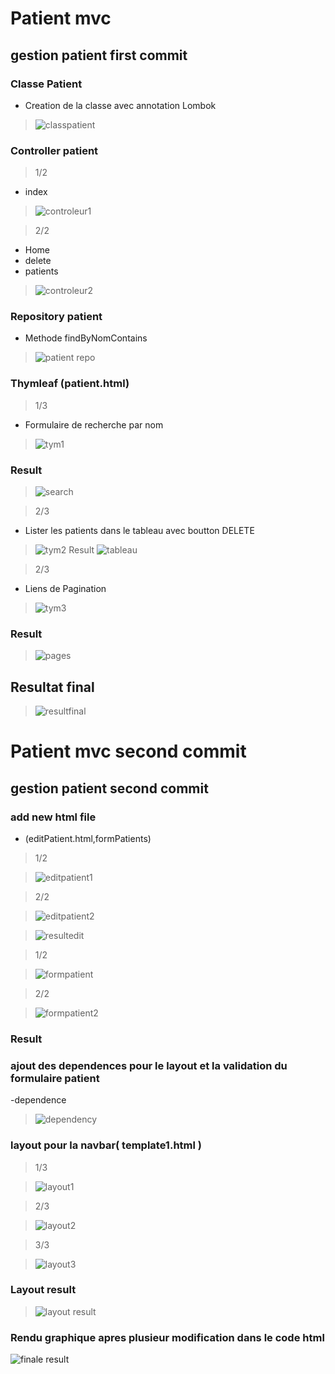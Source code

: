# **Patient mvc**
## gestion patient first commit


### Classe Patient
- Creation de la classe avec annotation Lombok

>![classpatient](https://user-images.githubusercontent.com/102327247/163622872-1217a03d-a33e-465b-a7eb-1319ca21925f.PNG)


### Controller patient
>1/2
- index

>![controleur1](https://user-images.githubusercontent.com/102327247/163613661-4bf605a4-b00f-4505-8bbc-419a8c90a045.PNG)

>2/2

- Home
- delete
- patients
>![controleur2](https://user-images.githubusercontent.com/102327247/163614701-6e51b1f4-1439-4342-8548-82481c710d1d.PNG)

### Repository patient

- Methode findByNomContains
>![patient repo](https://user-images.githubusercontent.com/102327247/163618442-2857b4f5-9a06-4caa-a02f-b42b5c0aac89.PNG)

### Thymleaf (patient.html)

>1/3
- Formulaire de recherche par nom
>![tym1](https://user-images.githubusercontent.com/102327247/163621032-9eeec41d-3ab0-4730-ade4-623130729e82.PNG)
### Result

>![search](https://user-images.githubusercontent.com/102327247/163622039-28a8c2e7-ecc7-4ae5-bf21-6e133e469131.PNG)

>2/3

- Lister les patients dans le tableau avec boutton DELETE
>![tym2](https://user-images.githubusercontent.com/102327247/163621517-4d4d9397-eedb-48af-b3d4-92f6e1bd9a03.PNG)
>Result
>![tableau](https://user-images.githubusercontent.com/102327247/163622058-f9bfef0f-cc9b-4e7b-bcb9-bfcbf0b66165.PNG)

>2/3

- Liens de Pagination
>![tym3](https://user-images.githubusercontent.com/102327247/163621642-3c0b9b24-db86-47f3-9bd4-1a67572b21ab.PNG)
### Result
>![pages](https://user-images.githubusercontent.com/102327247/163622072-e4aa32fe-0f3c-4966-b57f-1d4cedff9447.PNG)

## Resultat final
>![resultfinal](https://user-images.githubusercontent.com/102327247/163622526-a49b016f-62b1-4d6e-9c53-e8cb2dedbe33.PNG)

# **Patient mvc second commit**
## gestion patient second commit

### add new html file
- (editPatient.html,formPatients) 

>1/2

>![editpatient1](https://user-images.githubusercontent.com/102327247/164128694-3a6a4c47-200e-460f-8272-d4e084b85607.PNG)

>2/2

>![editpatient2](https://user-images.githubusercontent.com/102327247/164128706-3d5c022c-e6d4-4b36-88a6-783804f47d72.PNG)

>![resultedit](https://user-images.githubusercontent.com/102327247/164128736-7454ec8b-06f7-45cb-b898-e71ef4ff1335.PNG)

>1/2

>![formpatient](https://user-images.githubusercontent.com/102327247/164128952-d27f71e8-a3fc-4e4e-9c96-1f53456b5b53.PNG)

>2/2

>![formpatient2](https://user-images.githubusercontent.com/102327247/164128972-bf5849f8-6c3f-4430-b2e3-5b2a5bca63ce.PNG)

### Result

### ajout des dependences pour le layout et la validation du formulaire patient

-dependence

>![dependency](https://user-images.githubusercontent.com/102327247/164129339-93bd9913-b5dd-4cf7-953d-38c753ab291d.PNG)

### layout pour la navbar( template1.html )

>1/3

>![layout1](https://user-images.githubusercontent.com/102327247/164129463-b19737f0-90be-45df-bd65-357928092531.PNG)

>2/3

>![layout2](https://user-images.githubusercontent.com/102327247/164129484-39f55c20-ca2d-4e1b-a2b2-9fad0a2110a1.PNG)

>3/3

>![layout3](https://user-images.githubusercontent.com/102327247/164129492-d1b2a651-afed-4996-b92d-1d27dcac21c7.PNG)

### Layout result

>![layout result](https://user-images.githubusercontent.com/102327247/164129534-850b7692-d4e0-40c1-bfe1-f4ed9e887b91.PNG)

### Rendu graphique apres plusieur modification dans le code html

![finale result](https://user-images.githubusercontent.com/102327247/164129759-cb8094b3-c325-43f3-9e1c-a0c924cf99a8.PNG)











